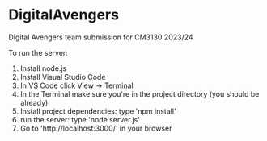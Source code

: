 # DigitalAvengers
Digital Avengers team submission for CM3130 2023/24

To run the server:
1. Install node.js
2. Install Visual Studio Code
3. In VS Code click View -> Terminal
4. In the Terminal make sure you're in the project directory (you should be already)
5. Install project dependencies: type 'npm install'
6. run the server: type 'node server.js'
7. Go to 'http://localhost:3000/' in your browser
